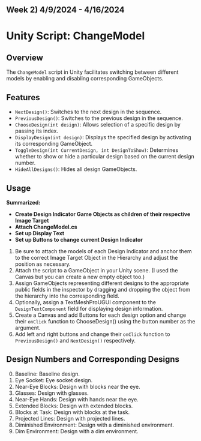 Week 2) 4/9/2024 - 4/16/2024
---
# Unity Script: ChangeModel

## Overview

The `ChangeModel` script in Unity facilitates switching between different models by enabling and disabling corresponding GameObjects.

## Features

- `NextDesign()`: Switches to the next design in the sequence.
- `PreviousDesign()`: Switches to the previous design in the sequence.
- `ChooseDesign(int design)`: Allows selection of a specific design by passing its index.
- `DisplayDesign(int design)`: Displays the specified design by activating its corresponding GameObject.
- `ToggleDesign(int CurrentDesign, int DesignToShow)`: Determines whether to show or hide a particular design based on the current design number.
- `HideAllDesigns()`: Hides all design GameObjects.

## Usage

**Summarized:**
- **Create Design Indicator Game Objects as children of their respective Image Target**<br>
- **Attach ChangeModel.cs**<br>
- **Set up Display Text**<br>
- **Set up Buttons to change current Design Indicator**<br>

1) Be sure to attach the models of each Design Indicator and anchor them to the correct Image Target Object in the Hierarchy and adjust the position as necessary.
2) Attach the script to a GameObject in your Unity scene. (I used the Canvas but you can create a new empty object too.)<br>
3) Assign GameObjects representing different designs to the appropriate public fields in the inspector by dragging and dropping the object from the hierarchy into the corresponding field.
4) Optionally, assign a TextMeshProUGUI component to the `DesignTextComponent` field for displaying design information.
5) Create a Canvas and add Buttons for each design option and change their `onClick` function to ChooseDesign() using the button number as the argument.<br>
6) Add left and right buttons and change their `onClick` function to `PreviousDesign()` and `NextDesign()` respectively.

## Design Numbers and Corresponding Designs

0) Baseline: Baseline design.
1) Eye Socket: Eye socket design.
2) Near-Eye Blocks: Design with blocks near the eye.
3) Glasses: Design with glasses.
4) Near-Eye Hands: Design with hands near the eye.
5) Extended Blocks: Design with extended blocks.
6) Blocks at Task: Design with blocks at the task.
7) Projected Lines: Design with projected lines.
8) Diminished Environment: Design with a diminished environment.
9) Dim Environment: Design with a dim environment.
